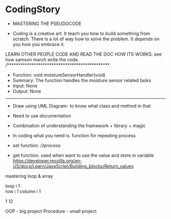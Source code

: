 # CodingStory
- MASTERING THE PSEUDOCODE

- Coding is a creative art. It teach you how to build something from scratch. There is a lot of way how to solve the problem. It depends 
on you how you embrace it.

LEARN OTHER PEOPLE CODE AND READ THE DOC HOW ITS WORKS. 
see how samson march write the code.
/**********************************************
  - Function: void moistureSensorHandler(void)
  - Summary: The function handles the moisture sensor related tasks
  - Input: None
  - Output: None
 **********************************************

- Draw using UML Diagram- to know what class and method in that

- Need to use documentation

- Combination of understanding the framework + library + magic 

- In coding what you need is. function for repeating process

- set function.
//process

- get function.
used when want to use the value and store in variable
https://developer.mozilla.org/en-US/docs/Learn/JavaScript/Building_blocks/Return_values

mastering loop & array

loop i 1                         
row  i 1
column i  1

1
12

OOP - big project
Procedure - small project
